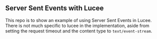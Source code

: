 ## Server Sent Events with Lucee

This repo is to show an example of using Server Sent Events in Lucee. There is not much specific to lucee in the implementation, aside from setting the request timeout and the content type to `text/event-stream`. 